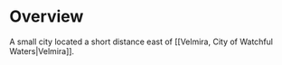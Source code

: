 # Overview
A small city located a short distance east of [[Velmira, City of Watchful Waters|Velmira]].